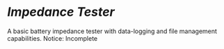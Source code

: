 # _Impedance Tester_

A basic battery impedance tester with data-logging and file management capabilities.
Notice: Incomplete
